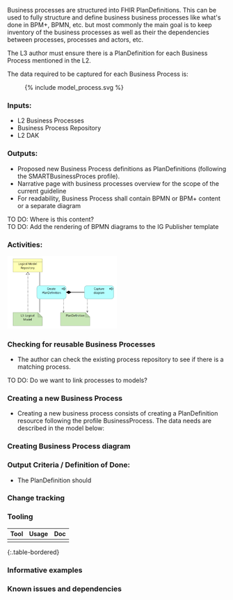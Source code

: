Business processes are structured into FHIR PlanDefinitions. This can be used to fully structure and define business business processes like what's done in BPM+, BPMN, etc. but most commonly the main goal is to keep inventory of the business processes as well as their the dependencies between processes, processes and actors, etc.

The L3 author must ensure there is a PlanDefinition for each Business Process mentioned in the L2. 

The data required to be captured for each Business Process is:
<figure>
  {% include model_process.svg %}
</figure>


### **Inputs:** 

* L2 Business Processes
* Business Process Repository
* L2 DAK

### **Outputs:**

* Proposed new Business Process definitions as PlanDefinitions (following the SMARTBusinessProces profile).
* Narrative page with business processes overview for the scope of the current guideline
* For readability, Business Process shall contain BPMN or BPM+ content or a separate diagram 

<div class="todo">
TO DO: Where is this content? 
</div>
<div class="todo">
TO DO: Add the rendering of BPMN diagrams to the IG Publisher template
</div>

### **Activities:**
<img src="./process_process.png" style="width:50%"/>
<br clear="all"/>

### **Checking for reusable Business Processes**
* The author can check the existing process repository to see if there is a matching process. 
<div class="todo">
TO DO: Do we want to link processes to models?
</div>

### **Creating a new Business Process**
* Creating a new business process consists of creating a PlanDefinition resource following the profile BusinessProcess. The data needs are described in the model below:

### **Creating Business Process diagram**



### **Output Criteria / Definition of Done:**
* The PlanDefinition should 

### **Change tracking**


### **Tooling**

| Tool | Usage | Doc |
| --- | ---| ---| 
|  | |  |
{:.table-bordered}  

### **Informative examples**


### **Known issues and dependencies**


